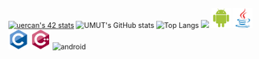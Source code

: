 
[![uercan's 42 stats](https://badge42.vercel.app/api/v2/cl265mqw7000609mjr6lke8tr/stats?cursusId=21&coalitionId=undefined)](https://github.com/JaeSeoKim/badge42)
![UMUT's GitHub stats](https://github-readme-stats.vercel.app/api?username=umut3RC&show_icons=true&theme=dark)
![Top Langs](https://github-readme-stats.vercel.app/api/top-langs/?username=umut3rc&theme=dark) 
<img src="https://github.com/erdem149/erdem149/raw/main/github-contribution-grid-snake.svg" style="max-width: 100%;">
<img src="https://raw.githubusercontent.com/devicons/devicon/master/icons/android/android-original.svg" alt="android" width="40" height="40" style="max-width: 100%;">
<img src="https://raw.githubusercontent.com/devicons/devicon/master/icons/java/java-original.svg" alt="vuejs" width="40" height="40" style="max-width: 100%;">
<img src="https://raw.githubusercontent.com/devicons/devicon/master/icons/c/c-original.svg" alt="c" width="40" height="40" style="max-width: 100%;">
<img src="https://raw.githubusercontent.com/devicons/devicon/master/icons/cplusplus/cplusplus-original.svg" alt="cplusplus" width="40" height="40" style="max-width: 100%;">
<img  src="https://camo.githubusercontent.com/8d56e87edf99e89bfc457cd62462e0b7aae19e6b197b1df5c542d474d8d76f81/68747470733a2f2f646576656c6f7065722e6665646f726170726f6a6563742e6f72672f7374617469632f6c6f676f2f6373686172702e706e67" alt="android" width="40" height="40" style="max-width: 100%;">
